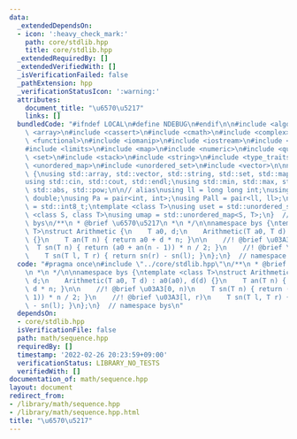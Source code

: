 ```yaml
---
data:
  _extendedDependsOn:
  - icon: ':heavy_check_mark:'
    path: core/stdlib.hpp
    title: core/stdlib.hpp
  _extendedRequiredBy: []
  _extendedVerifiedWith: []
  _isVerificationFailed: false
  _pathExtension: hpp
  _verificationStatusIcon: ':warning:'
  attributes:
    document_title: "\u6570\u5217"
    links: []
  bundledCode: "#ifndef LOCAL\n#define NDEBUG\n#endif\n\n#include <algorithm>\n#include\
    \ <array>\n#include <cassert>\n#include <cmath>\n#include <complex>\n#include\
    \ <functional>\n#include <iomanip>\n#include <iostream>\n#include <iterator>\n\
    #include <limits>\n#include <map>\n#include <numeric>\n#include <queue>\n#include\
    \ <set>\n#include <stack>\n#include <string>\n#include <type_traits>\n#include\
    \ <unordered_map>\n#include <unordered_set>\n#include <vector>\n\nnamespace bys\
    \ {\nusing std::array, std::vector, std::string, std::set, std::map, std::pair;\n\
    using std::cin, std::cout, std::endl;\nusing std::min, std::max, std::sort, std::reverse,\
    \ std::abs, std::pow;\n\n// alias\nusing ll = long long int;\nusing ld = long\
    \ double;\nusing Pa = pair<int, int>;\nusing Pall = pair<ll, ll>;\nusing ibool\
    \ = std::int8_t;\ntemplate <class T>\nusing uset = std::unordered_set<T>;\ntemplate\
    \ <class S, class T>\nusing umap = std::unordered_map<S, T>;\n}  // namespace\
    \ bys\n/**\n * @brief \u6570\u5217\n *\n */\n\nnamespace bys {\ntemplate <class\
    \ T>\nstruct Arithmetic {\n    T a0, d;\n    Arithmetic(T a0, T d) : a0(a0), d(d)\
    \ {}\n    T an(T n) { return a0 + d * n; }\n\n    //! @brief \u03A3[0, n)\n  \
    \  T sn(T n) { return (a0 + an(n - 1)) * n / 2; }\n    //! @brief \u03A3[l, r)\n\
    \    T sn(T l, T r) { return sn(r) - sn(l); }\n};\n}  // namespace bys\n"
  code: "#pragma once\n#include \"../core/stdlib.hpp\"\n/**\n * @brief \u6570\u5217\
    \n *\n */\n\nnamespace bys {\ntemplate <class T>\nstruct Arithmetic {\n    T a0,\
    \ d;\n    Arithmetic(T a0, T d) : a0(a0), d(d) {}\n    T an(T n) { return a0 +\
    \ d * n; }\n\n    //! @brief \u03A3[0, n)\n    T sn(T n) { return (a0 + an(n -\
    \ 1)) * n / 2; }\n    //! @brief \u03A3[l, r)\n    T sn(T l, T r) { return sn(r)\
    \ - sn(l); }\n};\n}  // namespace bys\n"
  dependsOn:
  - core/stdlib.hpp
  isVerificationFile: false
  path: math/sequence.hpp
  requiredBy: []
  timestamp: '2022-02-26 20:23:59+09:00'
  verificationStatus: LIBRARY_NO_TESTS
  verifiedWith: []
documentation_of: math/sequence.hpp
layout: document
redirect_from:
- /library/math/sequence.hpp
- /library/math/sequence.hpp.html
title: "\u6570\u5217"
---
```

